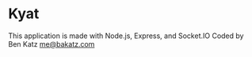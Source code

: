 Kyat
===

This application is made with Node.js, Express, and Socket.IO
Coded by Ben Katz <me@bakatz.com>